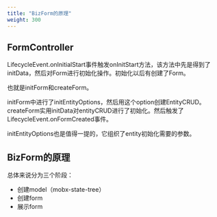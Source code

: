 ```yaml
---
title: "BizForm的原理"
weight: 300
---
```

## FormController
LifecycleEvent.onInitialStart事件触发onInitStart方法，该方法中先是得到了initData，然后对Form进行初始化操作。初始化以后有创建了Form。

也就是initForm和createForm。

initForm中进行了initEntityOptions，然后用这个option创建EntityCRUD。
createForm实用initData对entityCRUD进行了初始化。然后触发了LifecycleEvent.onFormCreated事件。

initEntityOptions也是值得一提的，它组织了entity初始化需要的参数。



## BizForm的原理

总体来说分为三个阶段：
- 创建model（mobx-state-tree）
- 创建form
- 展示form

